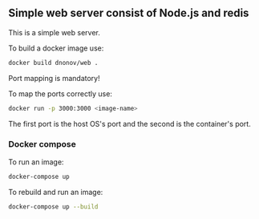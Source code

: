 ## Simple web server consist of Node.js and redis

This is a simple web server.

To build a docker image use:

~~~ Bash
docker build dnonov/web .
~~~

Port mapping is mandatory!

To map the ports correctly use:

~~~ Bash
docker run -p 3000:3000 <image-name>
~~~

The first port is the host OS's port and the second is the container's
port.

### Docker compose

To run an image:

~~~ Bash
docker-compose up
~~~

To rebuild and run an image:

~~~ Bash
docker-compose up --build
~~~
